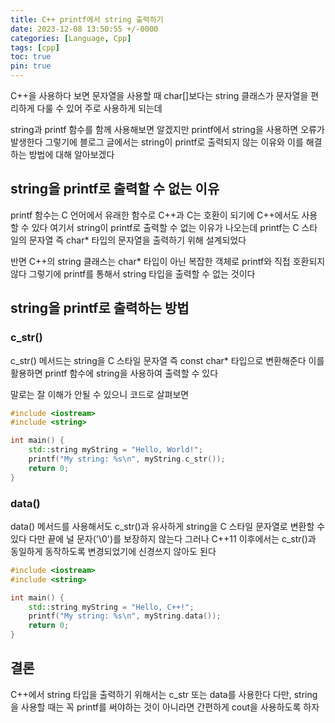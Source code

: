 ```yaml
---
title: C++ printf에서 string 출력하기
date: 2023-12-08 13:50:55 +/-0000
categories: [Language, Cpp]
tags: [cpp]
toc: true
pin: true
---
```


C++을 사용하다 보면 문자열을 사용할 때 char[]보다는 string 클래스가 문자열을 편리하게 다룰 수 있어 주로 사용하게 되는데 

string과 printf 함수를 함께 사용해보면 알겠지만 printf에서 string을 사용하면 오류가 발생한다 그렇기에 블로그 글에서는 string이 printf로 출력되지 않는 이유와 이를 해결하는 방법에 대해 알아보겠다

## string을 printf로 출력할 수 없는 이유

printf 함수는 C 언어에서 유래한 함수로 C++과 C는 호환이 되기에 C++에서도 사용할 수 있다 여기서 string이 printf로 출력할 수 없는 이유가 나오는데 printf는 C 스타일의 문자열 즉 char* 타입의 문자열을 출력하기 위해 설계되었다

반면 C++의 string 클래스는 char* 타입이 아닌 복잡한 객체로 printf와 직접 호환되지 않다 그렇기에 printf를 통해서 string 타입을 출력할 수 없는 것이다

## string을 printf로 출력하는 방법

### c_str()

c_str() 메서드는 string을 C 스타일 문자열 즉 const char* 타입으로 변환해준다 이를 활용하면 printf 함수에 string을 사용하여 출력할 수 있다

말로는 잘 이해가 안될 수 있으니 코드로 살펴보면

~~~cpp
#include <iostream>
#include <string>

int main() {
    std::string myString = "Hello, World!";
    printf("My string: %s\n", myString.c_str());
    return 0;
}
~~~

### data()

data() 메서드를 사용해서도 c_str()과 유사하게 string을 C 스타일 문자열로 변환할 수 있다 다만 끝에 널 문자('\0')를 보장하지 않는다 그러나 C++11 이후에서는 c_str()과 동일하게 동작하도록 변경되었기에 신경쓰지 않아도 된다

~~~cpp
#include <iostream>
#include <string>

int main() {
    std::string myString = "Hello, C++!";
    printf("My string: %s\n", myString.data());
    return 0;
}
~~~

## 결론

C++에서 string 타입을 출력하기 위해서는 c_str 또는 data를 사용한다 다만, string을 사용할 때는 꼭 printf를 써야하는 것이 아니라면 간편하게 cout을 사용하도록 하자